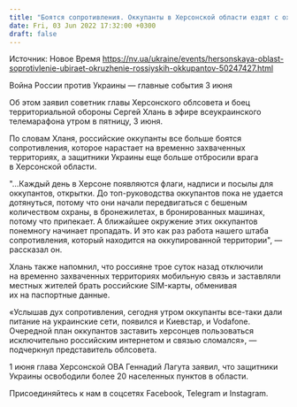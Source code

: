 ```yaml
---
title: "Боятся сопротивления. Оккупанты в Херсонской области ездят с охраной, а их окружение понемногу пропадает — депутат"
date: Fri, 03 Jun 2022 17:32:00 +0300
draft: false
---
```

Источник: Новое Время https://nv.ua/ukraine/events/hersonskaya-oblast-soprotivlenie-ubiraet-okruzhenie-rossiyskih-okkupantov-50247427.html


Война России против Украины — главные события 3 июня

 Об этом заявил советник главы Херсонского облсовета и боец территориальной обороны Сергей Хлань в эфире всеукраинского телемарафона утром в пятницу, 3 июня.

По словам Хланя, российские оккупанты все больше боятся сопротивления, которое нарастает на временно захваченных территориях, а защитники Украины еще больше отбросили врага в Херсонской области.

"…Каждый день в Херсоне появляются флаги, надписи и посылы для оккупантов, открытки. До топ-руководства оккупантов пока не удается дотянуться, потому что они начали передвигаться с бешеным количеством охраны, в бронежилетах, в бронированных машинах, потому что припекает. А ближайшее окружение этих оккупантов понемногу начинает пропадать. И это как раз работа нашего штаба сопротивления, который находится на оккупированной территории", — рассказал он.

Хлань также напомнил, что россияне трое суток назад отключили на временно захваченных территориях мобильную связь и заставляли местных жителей брать российские SIM-карты, обменивая их на паспортные данные.

«Услышав дух сопротивления, сегодня утром оккупанты все-таки дали питание на украинские сети, появился и Киевстар, и Vodafone. Очередной план оккупантов заставить херсонцев пользоваться исключительно российским интернетом и связью сломался», — подчеркнул представитель облсовета.

1 июня глава Херсонской ОВА Геннадий Лагута заявил, что защитники Украины освободили более 20 населенных пунктов в области.

Присоединяйтесь к нам в соцсетях Facebook, Telegram и Instagram.

